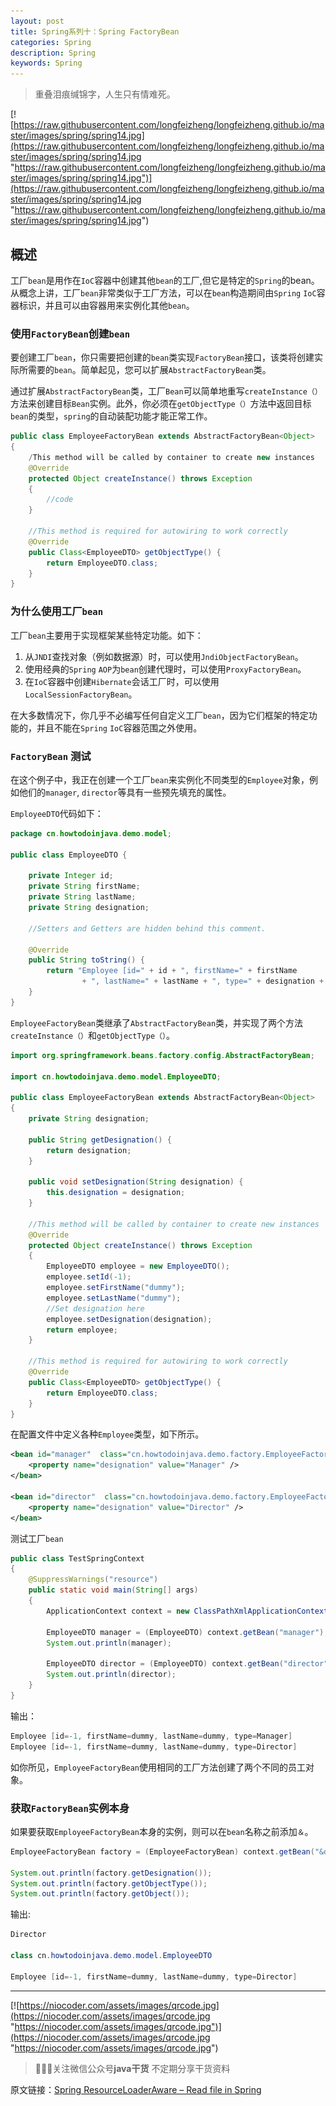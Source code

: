 ```yaml
---
layout: post
title: Spring系列十：Spring FactoryBean
categories: Spring
description: Spring
keywords: Spring
---
```


> 重叠泪痕缄锦字，人生只有情难死。

[![https://raw.githubusercontent.com/longfeizheng/longfeizheng.github.io/master/images/spring/spring14.jpg](https://raw.githubusercontent.com/longfeizheng/longfeizheng.github.io/master/images/spring/spring14.jpg "https://raw.githubusercontent.com/longfeizheng/longfeizheng.github.io/master/images/spring/spring14.jpg")](https://raw.githubusercontent.com/longfeizheng/longfeizheng.github.io/master/images/spring/spring14.jpg "https://raw.githubusercontent.com/longfeizheng/longfeizheng.github.io/master/images/spring/spring14.jpg")


## 概述

工厂`bean`是用作在`IoC`容器中创建其他`bean`的工厂,但它是特定的`Spring`的bean。从概念上讲，工厂`bean`非常类似于工厂方法，可以在`bean`构造期间由`Spring` `IoC`容器标识，并且可以由容器用来实例化其他`bean`。

### 使用`FactoryBean`创建`bean`

要创建工厂`bean`，你只需要把创建的`bean`类实现`FactoryBean`接口，该类将创建实际所需要的`bean`。简单起见，您可以扩展`AbstractFactoryBean`类。


通过扩展`AbstractFactoryBean`类，工厂`Bean`可以简单地重写`createInstance（）`方法来创建目标`Bean`实例。此外，你必须在`getObjectType（）`方法中返回目标`bean`的类型，`spring`的自动装配功能才能正常工作。

```java
public class EmployeeFactoryBean extends AbstractFactoryBean<Object>
{
    /This method will be called by container to create new instances
    @Override
    protected Object createInstance() throws Exception
    {
        //code
    }
 
    //This method is required for autowiring to work correctly
    @Override
    public Class<EmployeeDTO> getObjectType() {
        return EmployeeDTO.class;
    }
}
```

### 为什么使用工厂`bean`

工厂`bean`主要用于实现框架某些特定功能。如下：
1. 从`JNDI`查找对象（例如数据源）时，可以使用`JndiObjectFactoryBean`。
2. 使用经典的`Spring` `AOP`为`bean`创建代理时，可以使用`ProxyFactoryBean`。
3. 在`IoC`容器中创建`Hibernate`会话工厂时，可以使用`LocalSessionFactoryBean`。

在大多数情况下，你几乎不必编写任何自定义工厂`bean`，因为它们框架的特定功能的，并且不能在`Spring` `IoC`容器范围之外使用。

### `FactoryBean` 测试

在这个例子中，我正在创建一个工厂`bean`来实例化不同类型的`Employee`对象，例如他们的`manager`, `director`等具有一些预先填充的属性。

`EmployeeDTO`代码如下：

```java
package cn.howtodoinjava.demo.model;
 
public class EmployeeDTO {
 
    private Integer id;
    private String firstName;
    private String lastName;
    private String designation;
 
    //Setters and Getters are hidden behind this comment.
 
    @Override
    public String toString() {
        return "Employee [id=" + id + ", firstName=" + firstName
                + ", lastName=" + lastName + ", type=" + designation + "]";
    }
}
```

`EmployeeFactoryBean`类继承了`AbstractFactoryBean`类，并实现了两个方法`createInstance（）`和`getObjectType（）`。

```java
import org.springframework.beans.factory.config.AbstractFactoryBean;
 
import cn.howtodoinjava.demo.model.EmployeeDTO;
 
public class EmployeeFactoryBean extends AbstractFactoryBean<Object>
{
    private String designation;
     
    public String getDesignation() {
        return designation;
    }
 
    public void setDesignation(String designation) {
        this.designation = designation;
    }
 
    //This method will be called by container to create new instances
    @Override
    protected Object createInstance() throws Exception
    {
        EmployeeDTO employee = new EmployeeDTO();
        employee.setId(-1);
        employee.setFirstName("dummy");
        employee.setLastName("dummy");
        //Set designation here
        employee.setDesignation(designation);
        return employee;
    }
 
    //This method is required for autowiring to work correctly
    @Override
    public Class<EmployeeDTO> getObjectType() {
        return EmployeeDTO.class;
    }
}
```

在配置文件中定义各种`Employee`类型，如下所示。

```xml
<bean id="manager"  class="cn.howtodoinjava.demo.factory.EmployeeFactoryBean">
    <property name="designation" value="Manager" />
</bean>
 
<bean id="director"  class="cn.howtodoinjava.demo.factory.EmployeeFactoryBean">
    <property name="designation" value="Director" />
</bean>

```

测试工厂`bean`

```java
public class TestSpringContext
{
    @SuppressWarnings("resource")
    public static void main(String[] args)
    {
        ApplicationContext context = new ClassPathXmlApplicationContext("applicationContext.xml");
 
        EmployeeDTO manager = (EmployeeDTO) context.getBean("manager");
        System.out.println(manager);
         
        EmployeeDTO director = (EmployeeDTO) context.getBean("director");
        System.out.println(director);
    }
}
```
输出：
```java
Employee [id=-1, firstName=dummy, lastName=dummy, type=Manager]
Employee [id=-1, firstName=dummy, lastName=dummy, type=Director]
```

如你所见，`EmployeeFactoryBean`使用相同的工厂方法创建了两个不同的员工对象。

### 获取`FactoryBean`实例本身

如果要获取`EmployeeFactoryBean`本身的实例，则可以在`bean`名称之前添加`＆`。

```java
EmployeeFactoryBean factory = (EmployeeFactoryBean) context.getBean("&director");
 
System.out.println(factory.getDesignation());
System.out.println(factory.getObjectType());
System.out.println(factory.getObject());
```
 
输出:

```java
Director
 
class cn.howtodoinjava.demo.model.EmployeeDTO
 
Employee [id=-1, firstName=dummy, lastName=dummy, type=Director]
```

---
[![https://niocoder.com/assets/images/qrcode.jpg](https://niocoder.com/assets/images/qrcode.jpg "https://niocoder.com/assets/images/qrcode.jpg")](https://niocoder.com/assets/images/qrcode.jpg "https://niocoder.com/assets/images/qrcode.jpg")



> 🙂🙂🙂关注微信公众号**java干货**
不定期分享干货资料


原文链接：[Spring ResourceLoaderAware – Read file in Spring](https://howtodoinjava.com/spring-core/spring-resource-loader-aware/)
